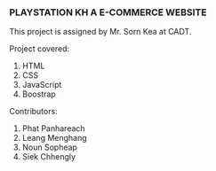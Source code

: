 ### PLAYSTATION KH A E-COMMERCE WEBSITE

This project is assigned by Mr. Sorn Kea at CADT.

Project covered:

1. HTML
2. CSS
3. JavaScript
4. Boostrap

Contributors:

1. Phat Panhareach
2. Leang Menghang
3. Noun Sopheap
4. Siek Chhengly

